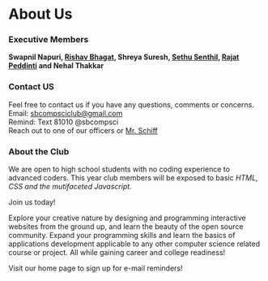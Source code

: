 # About Us
### Executive Members

**Swapnil Napuri, <a href="bhagat.io"> Rishav Bhagat</a>, Shreya Suresh, <a href="https://sethusenthil.com">Sethu Senthil</a>, <a href="https://scalarfield.github.io">Rajat Peddinti</a> and Nehal Thakkar**


### Contact US
Feel free to contact us if you have any questions, comments or concerns.<br>
Email: <a href="mailto:sbcompsciclub@gmail.com">sbcompsciclub@gmail.com</a> <br>
Remind: Text 81010 @sbcompsci <br>
Reach out to one of our officers or <a href="mailto:steven.shiff@sbschools.org">Mr. Schiff</a> <br>


### About the Club

We are open to high school students with no coding experience to advanced coders. This year club members will be exposed to basic *HTML, CSS and the mutifaceted Javascript.*

Join us today!

Explore your creative nature by designing and programming interactive websites from the ground up, and learn the beauty of the open source community. Expand your programming skills and learn the basics of applications development applicable to any other computer science related course or project. All while gaining career and college readiness!

Visit our home page to sign up for e-mail reminders!

